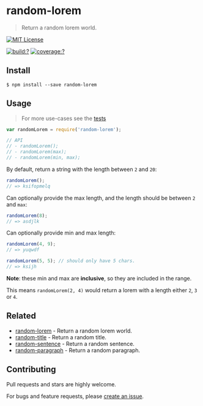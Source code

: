 # random-lorem

> Return a random lorem world.

[![MIT License](https://img.shields.io/badge/license-MIT_License-green.svg?style=flat-square)](https://github.com/mock-end/random-lorem/blob/master/LICENSE)

[![build:?](https://img.shields.io/travis/mock-end/random-lorem/master.svg?style=flat-square)](https://travis-ci.org/mock-end/random-lorem)
[![coverage:?](https://img.shields.io/coveralls/mock-end/random-lorem/master.svg?style=flat-square)](https://coveralls.io/github/mock-end/random-lorem)


## Install

```
$ npm install --save random-lorem
```

## Usage

> For more use-cases see the [tests](https://github.com/mock-end/random-lorem/blob/master/test/spec/index.js)


```js
var randomLorem = require('random-lorem');

// API
// - randomLorem();
// - randomLorem(max);
// - randomLorem(min, max);
```

By default, return a string with the length between `2` and `20`:

```js
randomLorem();
// => ksifopmelq
```

Can optionally provide the max length, and the length should be between `2` and `max`:

```js
randomLorem(8);
// => asdjlk
```

Can optionally provide min and max length:

```js
randomLorem(4, 9);
// => yuqwdf

randomLorem(5, 5); // should only have 5 chars.
// => ksijh
```

**Note**: these min and max are **inclusive**, so they are included in the range. 

This means `randomLorem(2, 4)` would return a lorem with a length either `2`, `3` or `4`.


## Related

- [random-lorem](https://github.com/mock-end/random-lorem) - Return a random lorem world.
- [random-title](https://github.com/mock-end/random-title) - Return a random title.
- [random-sentence](https://github.com/mock-end/random-sentence) - Return a random sentence.
- [random-paragraph](https://github.com/mock-end/random-paragraph) - Return a random paragraph.


## Contributing

Pull requests and stars are highly welcome.

For bugs and feature requests, please [create an issue](https://github.com/mock-end/random-lorem/issues/new).
